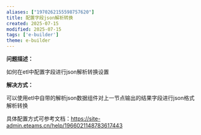 ```yaml
---
aliases: ["1970262155598757620"]
title: 配置字段json解析转换
created: 2025-07-15
modified: 2025-07-15
tags: ['e-builder']
theme: e-builder
---
```


**问题描述：**

如何在etl中配置字段进行json解析转换设置

**解决方式：**

可以使用etl中自带的解析json数据组件对上一节点输出的结果字段进行json格式解析转换

具体配置方式可参考文档：https://site-admin.eteams.cn/help/1966021148783617443